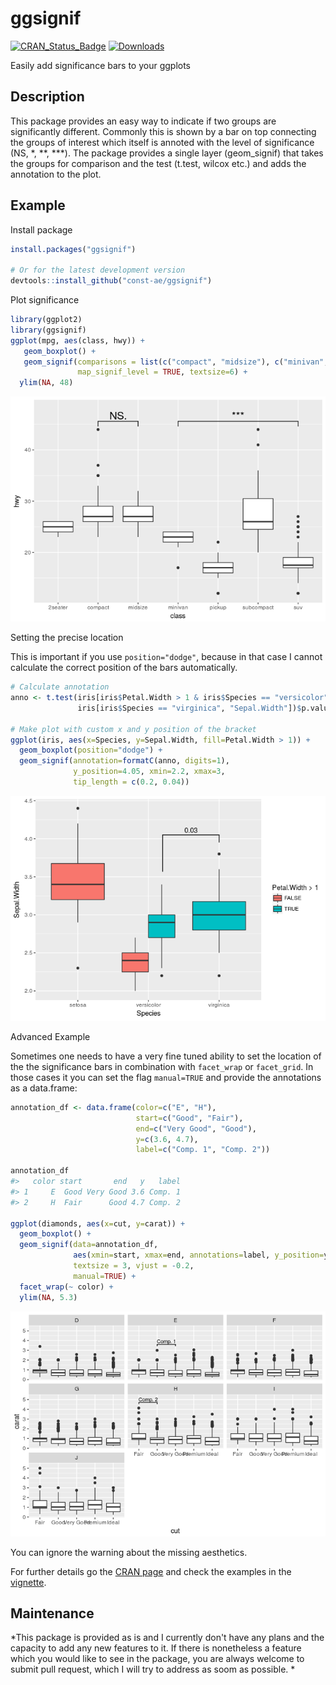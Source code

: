 ggsignif
================

[![CRAN\_Status\_Badge](https://www.r-pkg.org/badges/version/ggsignif)](https://cran.r-project.org/package=ggsignif) [![Downloads](https://cranlogs.r-pkg.org/badges/last-month/ggsignif?color=brightgreen)](https://cran.r-project.org/package=ggsignif)

Easily add significance bars to your ggplots

<!-- README.md is generated from README.Rmd. Please edit that file -->
Description
-----------

This package provides an easy way to indicate if two groups are significantly different. Commonly this is shown by a bar on top connecting the groups of interest which itself is annoted with the level of significance (NS, \*, \*\*, \*\*\*). The package provides a single layer (geom\_signif) that takes the groups for comparison and the test (t.test, wilcox etc.) and adds the annotation to the plot.

Example
-------

Install package

``` r
install.packages("ggsignif")

# Or for the latest development version
devtools::install_github("const-ae/ggsignif")
```

Plot significance

``` r
library(ggplot2)
library(ggsignif)
ggplot(mpg, aes(class, hwy)) +
   geom_boxplot() +
   geom_signif(comparisons = list(c("compact", "midsize"), c("minivan", "suv")),
               map_signif_level = TRUE, textsize=6) +
  ylim(NA, 48)
```

![](tools/README-fig/simpe_comparison-1.png)

Setting the precise location

This is important if you use `position="dodge"`, because in that case I cannot calculate the correct position of the bars automatically.

``` r
# Calculate annotation
anno <- t.test(iris[iris$Petal.Width > 1 & iris$Species == "versicolor", "Sepal.Width"], 
               iris[iris$Species == "virginica", "Sepal.Width"])$p.value

# Make plot with custom x and y position of the bracket
ggplot(iris, aes(x=Species, y=Sepal.Width, fill=Petal.Width > 1)) +
  geom_boxplot(position="dodge") +
  geom_signif(annotation=formatC(anno, digits=1),
              y_position=4.05, xmin=2.2, xmax=3, 
              tip_length = c(0.2, 0.04))
```

![](tools/README-fig/dodge_comparison-1.png)

Advanced Example

Sometimes one needs to have a very fine tuned ability to set the location of the the significance bars in combination with `facet_wrap` or `facet_grid`. In those cases it you can set the flag `manual=TRUE` and provide the annotations as a data.frame:

``` r
annotation_df <- data.frame(color=c("E", "H"), 
                            start=c("Good", "Fair"), 
                            end=c("Very Good", "Good"),
                            y=c(3.6, 4.7),
                            label=c("Comp. 1", "Comp. 2"))

annotation_df
#>   color start       end   y   label
#> 1     E  Good Very Good 3.6 Comp. 1
#> 2     H  Fair      Good 4.7 Comp. 2

ggplot(diamonds, aes(x=cut, y=carat)) +
  geom_boxplot() +
  geom_signif(data=annotation_df,
              aes(xmin=start, xmax=end, annotations=label, y_position=y),
              textsize = 3, vjust = -0.2,
              manual=TRUE) +
  facet_wrap(~ color) +
  ylim(NA, 5.3)
```

![](tools/README-fig/faceted_comparison-1.png)

You can ignore the warning about the missing aesthetics.

For further details go the [CRAN page](https://CRAN.R-project.org/package=ggsignif) and check the examples in the [vignette](https://CRAN.R-project.org/package=ggsignif/vignettes/intro.html).

Maintenance
-----------

*This package is provided as is and I currently don't have any plans and the capacity to add any new features to it. If there is nonetheless a feature which you would like to see in the package, you are always welcome to submit pull request, which I will try to address as soom as possible. *
